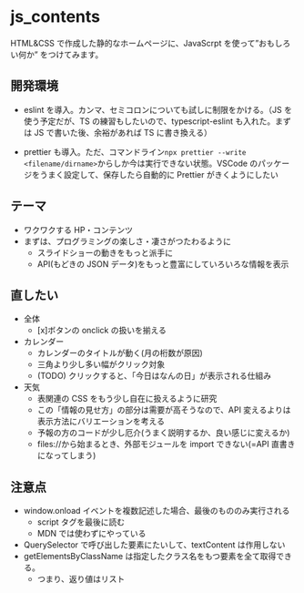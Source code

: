 # js_contents

HTML&CSS で作成した静的なホームページに、JavaScrpt を使って”おもしろい何か” をつけてみます。

## 開発環境

-   eslint を導入。カンマ、セミコロンについても試しに制限をかける。（JS を使う予定だが、TS の練習もしたいので、typescript-eslint も入れた。まずは JS で書いた後、余裕があれば TS に書き換える）

-   prettier も導入。ただ、コマンドライン`npx prettier --write <filename/dirname>`からしか今は実行できない状態。VSCode のパッケージをうまく設定して、保存したら自動的に Prettier がきくようにしたい

## テーマ

-   ワクワクする HP・コンテンツ
-   まずは、プログラミングの楽しさ・凄さがつたわるように
    -   スライドショーの動きをもっと派手に
    -   API(もどきの JSON データ)をもっと豊富にしていろいろな情報を表示

## 直したい

-   全体
    -   [x]ボタンの onclick の扱いを揃える
-   カレンダー
    -   カレンダーのタイトルが動く(月の桁数が原因)
    -   三角より少し多い幅がクリック対象
    -   (TODO) クリックすると、「今日はなんの日」が表示される仕組み
-   天気
    -   表関連の CSS をもう少し自在に扱えるように研究
    -   この「情報の見せ方」の部分は需要が高そうなので、API 変えるよりは表示方法にバリエーションを考える
    -   予報の方のコードが少し厄介(うまく説明するか、良い感じに変えるか)
    -   files://から始まるとき、外部モジュールを import できない(=API 直書きになってしまう)

## 注意点

-   window.onload イベントを複数記述した場合、最後のもののみ実行される
    -   script タグを最後に読む
    -   MDN では使わずにやっている
-   QuerySelector で呼び出した要素にたいして、textContent は作用しない
-   getElementsByClassName は指定したクラス名をもつ要素を全て取得できる。
    -   つまり、返り値はリスト
